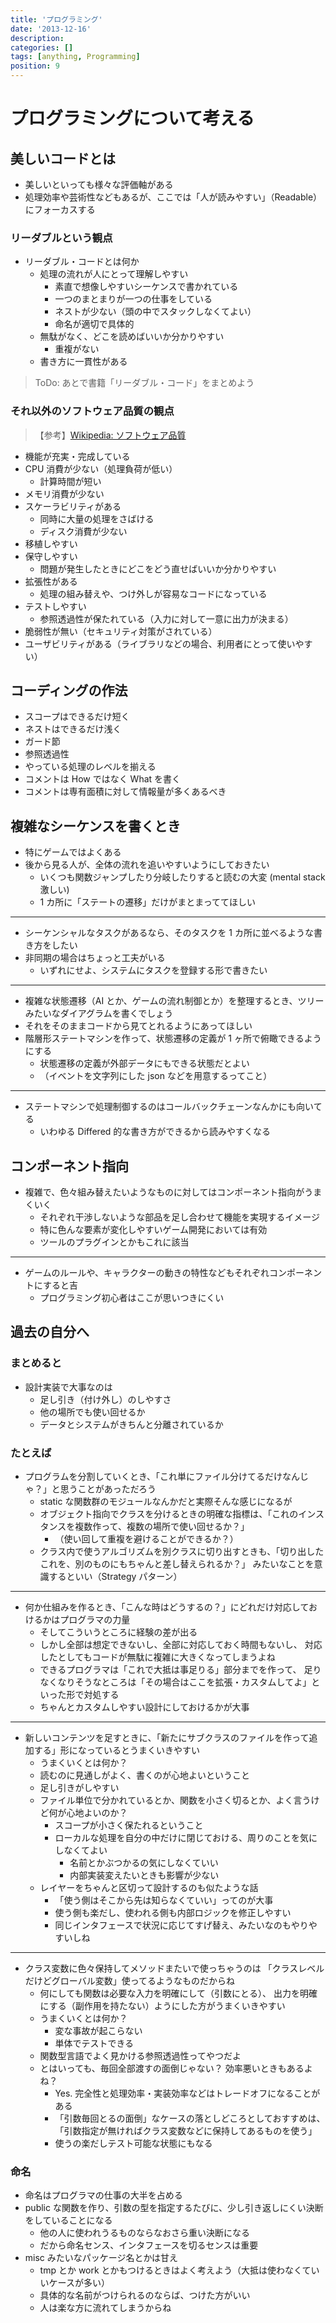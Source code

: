 ```yaml
---
title: 'プログラミング'
date: '2013-12-16'
description:
categories: []
tags: [anything, Programming]
position: 9
---
```


# プログラミングについて考える

## 美しいコードとは

- 美しいといっても様々な評価軸がある
- 処理効率や芸術性などもあるが、ここでは「人が読みやすい」（Readable）にフォーカスする

### リーダブルという観点

- リーダブル・コードとは何か
    - 処理の流れが人にとって理解しやすい
        - 素直で想像しやすいシーケンスで書かれている
        - 一つのまとまりが一つの仕事をしている
        - ネストが少ない（頭の中でスタックしなくてよい）
        - 命名が適切で具体的
    - 無駄がなく、どこを読めばいいか分かりやすい
        - 重複がない
    - 書き方に一貫性がある

> ToDo: あとで書籍「リーダブル・コード」をまとめよう

### それ以外のソフトウェア品質の観点

> 【参考】[Wikipedia: ソフトウェア品質](http://ja.wikipedia.org/wiki/%E3%82%BD%E3%83%95%E3%83%88%E3%82%A6%E3%82%A7%E3%82%A2%E5%93%81%E8%B3%AA)

- 機能が充実・完成している
- CPU 消費が少ない（処理負荷が低い）
    - 計算時間が短い
- メモリ消費が少ない
- スケーラビリティがある
    - 同時に大量の処理をさばける
    - ディスク消費が少ない
- 移植しやすい
- 保守しやすい
    - 問題が発生したときにどこをどう直せばいいか分かりやすい
- 拡張性がある
    - 処理の組み替えや、つけ外しが容易なコードになっている
- テストしやすい
    - 参照透過性が保たれている（入力に対して一意に出力が決まる）
- 脆弱性が無い（セキュリティ対策がされている）
- ユーザビリティがある（ライブラリなどの場合、利用者にとって使いやすい）


## コーディングの作法

- スコープはできるだけ短く
- ネストはできるだけ浅く
- ガード節
- 参照透過性
- やっている処理のレベルを揃える
- コメントは How ではなく What を書く
- コメントは専有面積に対して情報量が多くあるべき


## 複雑なシーケンスを書くとき

- 特にゲームではよくある
- 後から見る人が、全体の流れを追いやすいようにしておきたい
    - いくつも関数ジャンプしたり分岐したりすると読むの大変 (mental stack 激しい)
    - 1 カ所に「ステートの遷移」だけがまとまっててほしい

___

- シーケンシャルなタスクがあるなら、そのタスクを 1 カ所に並べるような書き方をしたい
- 非同期の場合はちょっと工夫がいる
    - いずれにせよ、システムにタスクを登録する形で書きたい

___

- 複雑な状態遷移（AI とか、ゲームの流れ制御とか）を整理するとき、ツリーみたいなダイアグラムを書くでしょう
- それをそのままコードから見てとれるようにあってほしい
- 階層形ステートマシンを作って、状態遷移の定義が 1 ヶ所で俯瞰できるようにする
    - 状態遷移の定義が外部データにもできる状態だとよい
    - （イベントを文字列にした json などを用意するってこと）

___

- ステートマシンで処理制御するのはコールバックチェーンなんかにも向いてる
    - いわゆる Differed 的な書き方ができるから読みやすくなる


## コンポーネント指向

- 複雑で、色々組み替えたいようなものに対してはコンポーネント指向がうまくいく
    - それぞれ干渉しないような部品を足し合わせて機能を実現するイメージ
    - 特に色んな要素が変化しやすいゲーム開発においては有効
    - ツールのプラグインとかもこれに該当

___

- ゲームのルールや、キャラクターの動きの特性などもそれぞれコンポーネントにすると吉
    - プログラミング初心者はここが思いつきにくい


## 過去の自分へ

### まとめると

- 設計実装で大事なのは
    - 足し引き（付け外し）のしやすさ
    - 他の場所でも使い回せるか
    - データとシステムがきちんと分離されているか

### たとえば

- プログラムを分割していくとき、「これ単にファイル分けてるだけなんじゃ？」と思うことがあっただろう
    - static な関数群のモジュールなんかだと実際そんな感じになるが
    - オブジェクト指向でクラスを分けるときの明確な指標は、「これのインスタンスを複数作って、複数の場所で使い回せるか？」
        - （使い回して重複を避けることができるか？）
    - クラス内で使うアルゴリズムを別クラスに切り出すときも、「切り出したこれを、別のものにもちゃんと差し替えられるか？」
      みたいなことを意識するといい（Strategy パターン）

___

- 何か仕組みを作るとき、「こんな時はどうするの？」にどれだけ対応しておけるかはプログラマの力量
    - そしてこういうところに経験の差が出る
    - しかし全部は想定できないし、全部に対応しておく時間もないし、
      対応したとしてもコードが無駄に複雑に大きくなってしまうよね
    - できるプログラマは「これで大抵は事足りる」部分までを作って、
      足りなくなりそうなところは「その場合はここを拡張・カスタムしてよ」といった形で対処する
    - ちゃんとカスタムしやすい設計にしておけるかが大事

___

- 新しいコンテンツを足すときに、「新たにサブクラスのファイルを作って追加する」形になっているとうまくいきやすい
    - うまくいくとは何か？
    - 読むのに見通しがよく、書くのが心地よいということ
    - 足し引きがしやすい
    - ファイル単位で分かれているとか、関数を小さく切るとか、よく言うけど何が心地よいのか？
        - スコープが小さく保たれるということ
        - ローカルな処理を自分の中だけに閉じておける、周りのことを気にしなくてよい
            - 名前とかぶつかるの気にしなくていい
            - 内部実装変えたいときも影響が少ない
    - レイヤーをちゃんと区切って設計するのも似たような話
        - 「使う側はそこから先は知らなくていい」ってのが大事
        - 使う側も楽だし、使われる側も内部ロジックを修正しやすい
        - 同じインタフェースで状況に応じてすげ替え、みたいなのもやりやすいしね

___

- クラス変数に色々保持してメソッドまたいで使っちゃうのは
  「クラスレベルだけどグローバル変数」使ってるようなものだからね
    - 何にしても関数は必要な入力を明確にして（引数にとる）、
      出力を明確にする（副作用を持たない）ようにした方がうまくいきやすい
    - うまくいくとは何か？
        - 変な事故が起こらない
        - 単体でテストできる
    - 関数型言語でよく見かける参照透過性ってやつだよ
    - とはいっても、毎回全部渡すの面倒じゃない？  効率悪いときもあるよね？
        - Yes. 完全性と処理効率・実装効率などはトレードオフになることがある
        - 「引数毎回とるの面倒」なケースの落としどころとしておすすめは、
          「引数指定が無ければクラス変数などに保持してあるものを使う」
        - 使うの楽だしテスト可能な状態にもなる

### 命名

- 命名はプログラマの仕事の大半を占める
- public な関数を作り、引数の型を指定するたびに、少し引き返しにくい決断をしていることになる
    - 他の人に使われうるものならなおさら重い決断になる
    - だから命名センス、インタフェースを切るセンスは重要
- misc みたいなパッケージ名とかは甘え
    - tmp とか work とかもつけるときはよく考えよう（大抵は使わなくていいケースが多い）
    - 具体的な名前がつけられるのならば、つけた方がいい
    - 人は楽な方に流れてしまうからね

<br/><br/><br/><br/>

